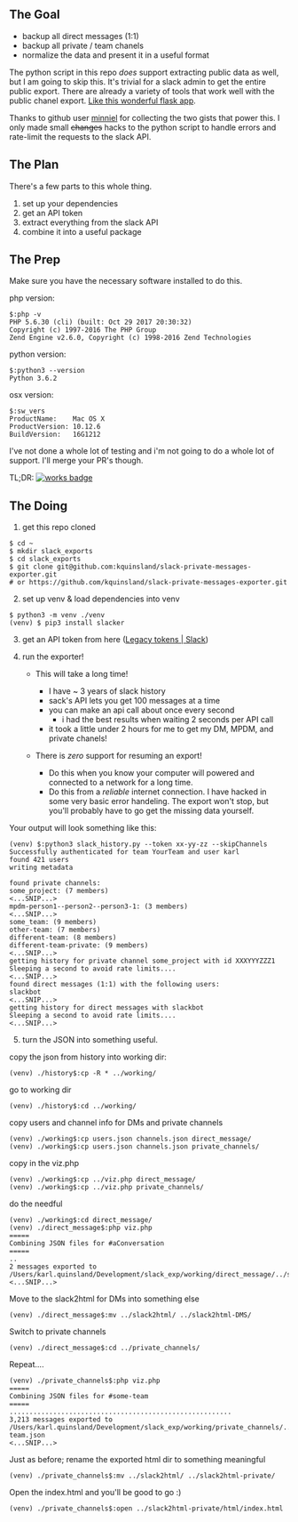 The Goal
--

* backup all direct messages (1:1)
* backup all private / team chanels
* normalize the data and present it in a useful format


The python script in this repo _does_ support extracting public data as well, but I am going to skip this.  It's trivial for a slack admin to get the entire public export.  There are already a variety of tools that work well with the public chanel export. [Like this wonderful flask app](https://github.com/hfaran/slack-export-viewer).



Thanks to github user [minniel](https://gist.github.com/minniel) for collecting the two gists that power this. I only made small ~~changes~~ hacks to the python script to handle errors and rate-limit the requests to the slack API.


The Plan
--

There's a few parts to this whole thing.

1. set up your dependencies
2. get an API token
3. extract everything from the slack API
4. combine it into a useful package


The Prep
--

Make sure you have the necessary software installed to do this.


php version:
```
$:php -v
PHP 5.6.30 (cli) (built: Oct 29 2017 20:30:32)
Copyright (c) 1997-2016 The PHP Group
Zend Engine v2.6.0, Copyright (c) 1998-2016 Zend Technologies
```

python version:
```
$:python3 --version
Python 3.6.2
```

osx version:
```
$:sw_vers
ProductName:	Mac OS X
ProductVersion:	10.12.6
BuildVersion:	16G1212
```


I've not done a whole lot of testing and i'm not going to do a whole lot of support.  I'll merge your PR's though.

TL;DR:
[![works badge](https://cdn.rawgit.com/nikku/works-on-my-machine/v0.2.0/badge.svg)](https://github.com/nikku/works-on-my-machine)




The Doing
--


1. get this repo cloned

```
$ cd ~
$ mkdir slack_exports
$ cd slack_exports
$ git clone git@github.com:kquinsland/slack-private-messages-exporter.git
# or https://github.com/kquinsland/slack-private-messages-exporter.git
```


2. set up venv & load dependencies into venv

```
$ python3 -m venv ./venv
(venv) $ pip3 install slacker
```

3. get an API token from here ([Legacy tokens | Slack](https://api.slack.com/custom-integrations/legacy-tokens))
  

4. run the exporter! 
    
    - This will take a long time!  
      - I have ~ 3 years of slack history
      - sack's API lets you get 100 messages at a time
      - you can make an api call about once every second
        - i had the best results when waiting 2 seconds per API call
      - it took a little under 2 hours for me to get my DM, MPDM, and private chanels!
      
    - There is *zero* support for resuming an export!
      - Do this when you know your computer will powered and connected to a network for a long time.
      - Do this from a *reliable* internet connection.  I have hacked in some very basic error handeling. The export won't stop, but you'll probably have to go get the missing data yourself.
    
Your output will look something like this:

```
(venv) $:python3 slack_history.py --token xx-yy-zz --skipChannels
Successfully authenticated for team YourTeam and user karl
found 421 users
writing metadata

found private channels:
some_project: (7 members)
<...SNIP...>
mpdm-person1--person2--person3-1: (3 members)
<...SNIP...>
some_team: (9 members)
other-team: (7 members)
different-team: (8 members)
different-team-private: (9 members)
<...SNIP...>
getting history for private channel some_project with id XXXYYYZZZ1
Sleeping a second to avoid rate limits....
<...SNIP...>
found direct messages (1:1) with the following users:
slackbot
<...SNIP...>
getting history for direct messages with slackbot
Sleeping a second to avoid rate limits....
<...SNIP...>
```


5. turn the JSON into something useful.

copy the json from history into working dir:
```
(venv) ./history$:cp -R * ../working/
```

go to working dir
```
(venv) ./history$:cd ../working/
```

copy users and channel info for DMs and private channels
```
(venv) ./working$:cp users.json channels.json direct_message/
(venv) ./working$:cp users.json channels.json private_channels/
```

copy in the viz.php
```
(venv) ./working$:cp ../viz.php direct_message/
(venv) ./working$:cp ../viz.php private_channels/
```

do the needful
```
(venv) ./working$:cd direct_message/
(venv) ./direct_message$:php viz.php
=====
Combining JSON files for #aConversation
=====
..
2 messages exported to /Users/karl.quinsland/Development/slack_exp/working/direct_message/../slack2html/json/aConversation.json
<...SNIP...>
```


Move to the slack2html for DMs into something else
```
(venv) ./direct_message$:mv ../slack2html/ ../slack2html-DMS/
```

Switch to private channels
```
(venv) ./direct_message$:cd ../private_channels/
```

Repeat....
```
(venv) ./private_channels$:php viz.php
=====
Combining JSON files for #some-team
=====
........................................................
3,213 messages exported to /Users/karl.quinsland/Development/slack_exp/working/private_channels/../slack2html/json/some-team.json
<...SNIP...>
```

Just as before; rename the exported html dir to something meaningful
```
(venv) ./private_channels$:mv ../slack2html/ ../slack2html-private/

```
Open the index.html and you'll be good to go :)
```
(venv) ./private_channels$:open ../slack2html-private/html/index.html
```
